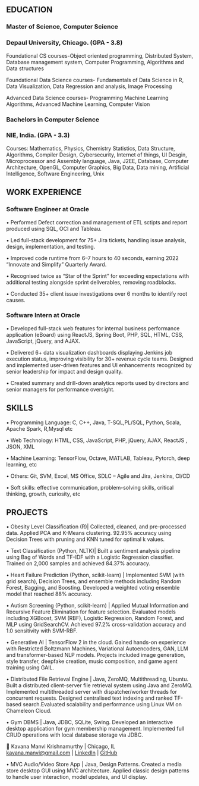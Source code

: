 ## EDUCATION

### Master of Science, Computer Science
### Depaul University, Chicago. (GPA - 3.8)

Foundational CS courses-Object oriented programming, Distributed System, Database management system, Computer Programming, Algorithms and Data structures

Foundational Data Science courses- Fundamentals of Data Science in R, Data Visualization, Data Regression and analysis, Image Processing 

Advanced Data Science courses- Programming Machine Learning Algorithms, Advanced Machine Learning, Computer Vision

### Bachelors in Computer Science
### NIE, India. (GPA - 3.3)

Courses: Mathematics, Physics, Chemistry Statistics, Data Structure, Algorithms, Compiler Design, Cybersecurity, Internet of things, UI Desgin, Microprocessor and Assembly language, Java, J2EE, Database, Computer Architecture, OpenGL, Computer Graphics, Big Data, Data mining, Artificial Intelligence, Software Engineering, Unix

## WORK EXPERIENCE
### Software Engineer at Oracle

•	Performed Defect correction and management of ETL sctipts and report produced using SQL, OCI and Tableau. 

•	Led full-stack development for 75+ Jira tickets, handling issue analysis, design, implementation, and testing.

•	Improved code runtime from 6–7 hours to 40 seconds, earning 2022 “Innovate and Simplify” Quarterly Award.

•	Recognised twice as “Star of the Sprint” for exceeding expectations with additional testing alongside sprint deliverables, removing roadblocks. 

•	Conducted 35+ client issue investigations over 6 months to identify root causes.

### Software Intern at Oracle

•	Developed full-stack web features for internal business performance application (eBoard) using ReactJS, Spring Boot, PHP, SQL, HTML, CSS, JavaScript, jQuery, and AJAX.

•	Delivered 6+ data visualization dashboards displaying Jenkins job execution status, improving visibility for 30+ revenue cycle teams. Designed and implemented user-driven features and UI enhancements recognized by senior leadership for impact and design quality.

•	Created summary and drill-down analytics reports used by directors and senior managers for performance oversight.

## SKILLS 
•	Programming Language: C, C++, Java, T-SQL,PL/SQL, Python, Scala, Apache Spark, R,Mysql etc

•	Web Technology: HTML, CSS, JavaScript, PHP, jQuery, AJAX, ReactJS , JSON, XML

•	Machine Learning: TensorFlow, Octave, MATLAB,  Tableau, Pytorch, deep learning, etc

•	Others: Git, SVM, Excel, MS Office, SDLC – Agile and Jira, Jenkins, CI/CD

•	Soft skills: effective communication, problem-solving skills, critical thinking, growth, curiosity, etc

## PROJECTS 

•	Obesity Level Classification (R)| Collected, cleaned, and pre-processed data. Applied PCA and K-Means clustering. 92.95% accuracy using Decision Trees with pruning and KNN tuned for optimal k values.

•	Text Classification (Python, NLTK)| Built a sentiment analysis pipeline using Bag of Words and TF-IDF with a Logistic Regression classifier. Trained on 2,000 samples and achieved 84.37% accuracy.

•	Heart Failure Prediction (Python, scikit-learn) | Implemented SVM (with grid search), Decision Trees, and ensemble methods including Random Forest, Bagging, and Boosting. Developed a weighted voting ensemble model that reached 88% accuracy.

•	Autism Screening (Python, scikit-learn) | Applied Mutual Information and Recursive Feature Elimination for feature selection. Evaluated models including XGBoost, SVM (RBF), Logistic Regression, Random Forest, and MLP using GridSearchCV. Achieved 97.2% cross-validation accuracy and 1.0 sensitivity with SVM-RBF.

•	Generative AI | TensorFlow 2 in the cloud. Gained hands-on experience with Restricted Boltzmann Machines, Variational Autoencoders, GAN, LLM and transformer-based NLP models. Projects included image generation, style transfer, deepfake creation, music composition, and game agent training using GAIL.

•	Distributed File Retrieval Engine | Java, ZeroMQ, Multithreading, Ubuntu. Built a distributed client-server file retrieval system using Java and ZeroMQ. Implemented multithreaded server with dispatcher/worker threads for concurrent requests. Designed centralised text indexing and ranked TF-based search.Evaluated scalability and performance using Linux VM on Chameleon Cloud.

•	Gym DBMS | Java, JDBC, SQLite, Swing. Developed an interactive desktop application for gym membership management. Implemented full CRUD operations with local database storage via JDBC.


  <footer>
      <p>📍 Kavana Manvi Krishnamurthy | Chicago, IL<br>
      <a href="mailto:kavana.manvi@gmail.com">kavana.manvi@gmail.com</a> | 
      <a href="https://linkedin.com/in/kavanamk">LinkedIn</a> | 
      <a href="https://github.com/kavanamk">GitHub</a></p>
    </footer>

•	MVC Audio/Video Store App | Java, Design Patterns. Created a media store desktop GUI using MVC architecture. Applied classic design patterns to handle user interaction, model updates, and UI display.



